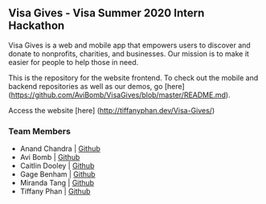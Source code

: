 ## Visa Gives - Visa Summer 2020 Intern Hackathon
Visa Gives is a web and mobile app that empowers users to discover and donate to nonprofits, charities, and businesses.
Our mission is to make it easier for people to help those in need.

This is the repository for the website frontend. To check out the mobile and backend repositories as well as our demos, go [here] (https://github.com/AviBomb/VisaGives/blob/master/README.md).

Access the website [here]
(http://tiffanyphan.dev/Visa-Gives/)

### Team Members
- Anand Chandra | [Github](https://github.com/anandchandra50)
- Avi Bomb | [Github](https://github.com/AviBomb)
- Caitlin Dooley | [Github](https://github.com/caitlincd)
- Gage Benham | [Github](https://github.com/GB1999)
- Miranda Tang | [Github](https://github.com/miratang)
- Tiffany Phan | [Github](https://github.com/TiffanyVPhan/)
